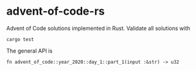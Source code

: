 # advent-of-code-rs
Advent of Code solutions implemented in Rust. Validate all solutions with
```
cargo test
```

The general API is
```
fn advent_of_code::year_2020::day_1::part_1(input :&str) -> u32
```
